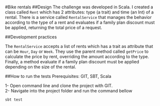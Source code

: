 #Bike rentals
##Design
The challenge was developed in Scala. I created a class called `Rent` which 
has 2 attributes: type (a trait) and time (an Int) of a rental. There is a service called
`RentalService` that manages the behavior according to the type of a rent
and evaluates if a family plan discount must be applied, returning the total price of a request.

##Development practices

The `RentalService` accepts a list of rents which has a trait as attribute 
that can be `Hour`, `Day` or `Week`. They use the parent method called 
`getPrice` to calculate the price by rent, overriding the amount according to 
the type. Finally, a method evaluate if a family plan discount must be applied depending on 
the size of the rental. 


##How to run the tests
Prerequisites: GIT, SBT, Scala

1- Open command line and clone the project with GIT. <br/>
2- Navigate into the project folder and run the command bellow<br/>

    sbt test
